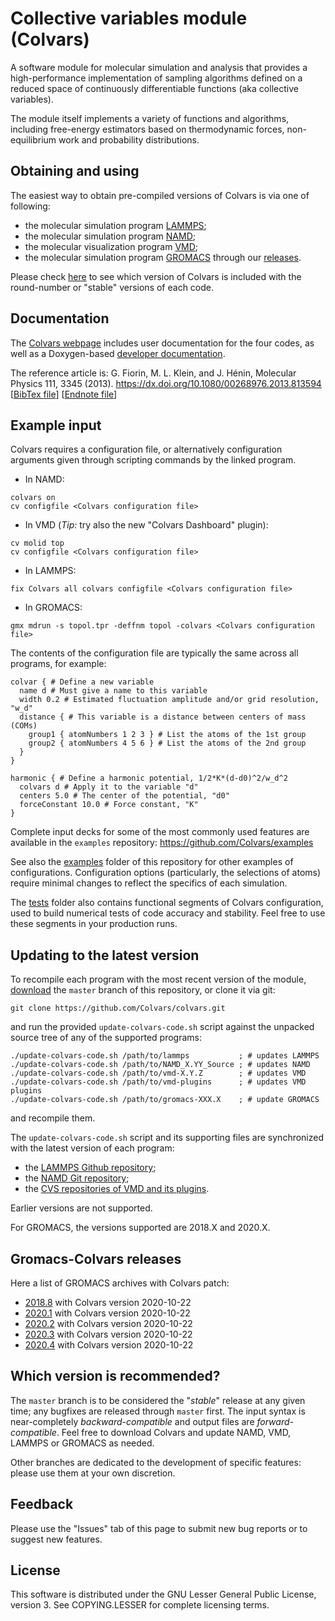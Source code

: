 # Collective variables module (Colvars)

A software module for molecular simulation and analysis that provides a high-performance implementation of sampling algorithms defined on a reduced space of continuously differentiable functions (aka collective variables).

The module itself implements a variety of functions and algorithms, including free-energy estimators based on thermodynamic forces, non-equilibrium work and probability distributions.

## Obtaining and using

The easiest way to obtain pre-compiled versions of Colvars is via one of following:
- the molecular simulation program [LAMMPS](https://lammps.sandia.gov/download.html);
- the molecular simulation program [NAMD](https://www.ks.uiuc.edu/Research/namd/);
- the molecular visualization program [VMD](https://www.ks.uiuc.edu/Research/vmd/);
- the molecular simulation program [GROMACS](http://www.gromacs.org/) through our [releases](#gromacs-colvars-releases).

Please check [here](https://github.com/Colvars/colvars/releases) to see which version of Colvars is included with the round-number or "stable" versions of each code.

## Documentation

The [Colvars webpage](https://colvars.github.io/) includes user documentation for the four codes, as well as a Doxygen-based [developer documentation](https://colvars.github.io/doxygen/html/).

The reference article is:
G. Fiorin, M. L. Klein, and J. Hénin, Molecular Physics 111, 3345 (2013).
https://dx.doi.org/10.1080/00268976.2013.813594  \[[BibTex file](https://github.com/Colvars/colvars/blob/master/doc/ref_Fiorin_2013.bib?raw=true)\] \[[Endnote file](https://github.com/Colvars/colvars/blob/master/doc/ref_Fiorin_2013.ciw?raw=true)\]

## Example input

Colvars requires a configuration file, or alternatively configuration arguments given through scripting commands by the linked program.
- In NAMD:
```
colvars on
cv configfile <Colvars configuration file>
```
- In VMD (_Tip:_ try also the new "Colvars Dashboard" plugin):
```
cv molid top
cv configfile <Colvars configuration file>
```
- In LAMMPS:
```
fix Colvars all colvars configfile <Colvars configuration file>
```
- In GROMACS:
```
gmx mdrun -s topol.tpr -deffnm topol -colvars <Colvars configuration file>
```

The contents of the configuration file are typically the same across all programs, for example:
```
colvar { # Define a new variable
  name d # Must give a name to this variable
  width 0.2 # Estimated fluctuation amplitude and/or grid resolution, "w_d"
  distance { # This variable is a distance between centers of mass (COMs)
    group1 { atomNumbers 1 2 3 } # List the atoms of the 1st group
    group2 { atomNumbers 4 5 6 } # List the atoms of the 2nd group
  }
}

harmonic { # Define a harmonic potential, 1/2*K*(d-d0)^2/w_d^2
  colvars d # Apply it to the variable "d"
  centers 5.0 # The center of the potential, "d0"
  forceConstant 10.0 # Force constant, "K"
}
```


Complete input decks for some of the most commonly used features are available in the `examples` repository:
https://github.com/Colvars/examples

See also the [examples](https://github.com/Colvars/colvars/tree/master/examples?raw=true) folder of this repository for other examples of configurations.  Configuration options (particularly, the selections of atoms) require minimal changes to reflect the specifics of each simulation.

The [tests](https://github.com/Colvars/colvars/tree/master/tests?raw=true) folder also contains functional segments of Colvars configuration, used to build numerical tests of code accuracy and stability.  Feel free to use these segments in your production runs.

## Updating to the latest version

To recompile each program with the most recent version of the module, [download](https://github.com/Colvars/colvars/archive/master.zip) the `master` branch of this repository, or clone it via git:
```
git clone https://github.com/Colvars/colvars.git
```
and run the provided `update-colvars-code.sh` script against the unpacked source tree of any of the supported programs:
```
./update-colvars-code.sh /path/to/lammps           ; # updates LAMMPS
./update-colvars-code.sh /path/to/NAMD_X.YY_Source ; # updates NAMD
./update-colvars-code.sh /path/to/vmd-X.Y.Z        ; # updates VMD
./update-colvars-code.sh /path/to/vmd-plugins      ; # updates VMD plugins
./update-colvars-code.sh /path/to/gromacs-XXX.X    ; # update GROMACS
```
and recompile them.

The `update-colvars-code.sh` script and its supporting files are synchronized with the latest version of each program:
- the [LAMMPS Github repository](https://github.com/lammps/lammps);
- the [NAMD Git repository](https://www.ks.uiuc.edu/Research/namd/development.html);
- the [CVS repositories of VMD and its plugins](https://www.ks.uiuc.edu/Research/vmd/doxygen/cvsget.html).

Earlier versions are not supported.

For GROMACS, the versions supported are 2018.X and 2020.X.

## Gromacs-Colvars releases

Here a list of GROMACS archives with Colvars patch:

 - [2018.8](https://github.com/Colvars/gromacs/releases/tag/v2018.8-colvars) with Colvars version 2020-10-22
 - [2020.1](https://github.com/Colvars/gromacs/releases/tag/v2020.1-colvars) with Colvars version 2020-10-22
 - [2020.2](https://github.com/Colvars/gromacs/releases/tag/v2020.2-colvars) with Colvars version 2020-10-22
 - [2020.3](https://github.com/Colvars/gromacs/releases/tag/v2020.3-colvars) with Colvars version 2020-10-22
 - [2020.4](https://github.com/Colvars/gromacs/releases/tag/v2020.4-colvars) with Colvars version 2020-10-22

## Which version is recommended?

The `master` branch is to be considered the "*stable*" release at any given time; any bugfixes are released through `master` first.  The input syntax is near-completely *backward-compatible* and output files are *forward-compatible*.  Feel free to download Colvars and update NAMD, VMD, LAMMPS or GROMACS as needed.

Other branches are dedicated to the development of specific features: please use them at your own discretion.

## Feedback

Please use the "Issues" tab of this page to submit new bug reports or to suggest new features.

## License

This software is distributed under the GNU Lesser General Public License, version 3.  See COPYING.LESSER for complete licensing terms.
